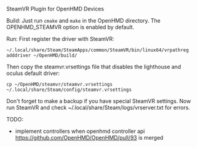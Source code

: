 SteamVR Plugin for OpenHMD Devices

Build:
Just run `cmake` and `make` in the OpenHMD directory. The OPENHMD_STEAMVR option is enabled by default.

Run:
First register the driver with SteamVR:

    ~/.local/share/Steam/SteamApps/common/SteamVR/bin/linux64/vrpathreg adddriver ~/OpenHMD/build/

Then copy the steamvr.vrsettings file that disables the lighthouse and oculus default driver:

    cp ~/OpenHMD/steamvr/steamvr.vrsettings ~/.local/share/Steam/config/steamvr.vrsettings

Don't forget to make a backup if you have special SteamVR settings. Now run SteamVR and check ~/.local/share/Steam/logs/vrserver.txt for errors.

TODO:
* implement controllers when openhmd controller api https://github.com/OpenHMD/OpenHMD/pull/93 is merged
